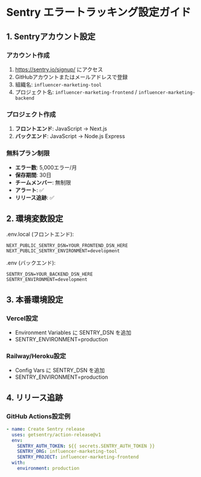 # Sentry エラートラッキング設定ガイド

## 1. Sentryアカウント設定

### アカウント作成
1. https://sentry.io/signup/ にアクセス
2. GitHubアカウントまたはメールアドレスで登録
3. 組織名: `influencer-marketing-tool`
4. プロジェクト名: `influencer-marketing-frontend` / `influencer-marketing-backend`

### プロジェクト作成
1. **フロントエンド**: JavaScript → Next.js
2. **バックエンド**: JavaScript → Node.js Express

### 無料プラン制限
- **エラー数**: 5,000エラー/月
- **保存期間**: 30日
- **チームメンバー**: 無制限
- **アラート**: ✅
- **リリース追跡**: ✅

## 2. 環境変数設定

.env.local (フロントエンド):
```
NEXT_PUBLIC_SENTRY_DSN=YOUR_FRONTEND_DSN_HERE
NEXT_PUBLIC_SENTRY_ENVIRONMENT=development
```

.env (バックエンド):
```
SENTRY_DSN=YOUR_BACKEND_DSN_HERE
SENTRY_ENVIRONMENT=development
```

## 3. 本番環境設定

### Vercel設定
- Environment Variables に SENTRY_DSN を追加
- SENTRY_ENVIRONMENT=production

### Railway/Heroku設定
- Config Vars に SENTRY_DSN を追加
- SENTRY_ENVIRONMENT=production

## 4. リリース追跡

### GitHub Actions設定例
```yaml
- name: Create Sentry release
  uses: getsentry/action-release@v1
  env:
    SENTRY_AUTH_TOKEN: ${{ secrets.SENTRY_AUTH_TOKEN }}
    SENTRY_ORG: influencer-marketing-tool
    SENTRY_PROJECT: influencer-marketing-frontend
  with:
    environment: production
```